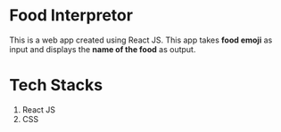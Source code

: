# Food Interpretor
This is a web app created using React JS. This app takes **food emoji** as input and displays the **name of the food** as output.

# Tech Stacks
1. React JS
2. CSS
